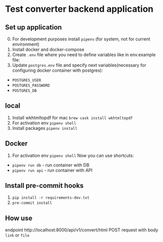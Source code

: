# Test converter backend application

## Set up application
0. For development purposes install `pipenv` (for system, not for current environment)
1. Install docker and docker-compose
2. Create `.env` file where you need to define variables like in env.example file:
3. Update `postgres.env` file and specify next variables(necessary for configuring docker container with postgres):
 - `POSTGRES_USER`
 - `POSTGRES_PASSWORD`
 - `POSTGRES_DB`



## local
1. Install wkhtmltopdf for mac `brew cask install wkhtmltopdf`
2. For activation env `pipenv shell`
2. Install packages `pipenv install`
 
 
## Docker
1. For activation env `pipenv shell`
Now you can use shortcuts:
 - `pipenv run db` - run container with DB
 - `pipenv run api` - run container with API

## Install pre-commit hooks 
1. `pip install -r requirements-dev.txt`
2. `pre-commit install`


## How use 
endpoint http://localhost:8000/api/v1/convert/html POST request with body `link` or `file`